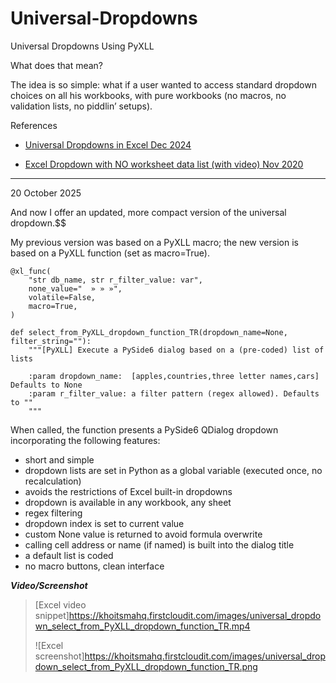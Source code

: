 # Universal-Dropdowns
Universal Dropdowns Using PyXLL

What does that mean?

The idea is so simple: what if a user wanted to access standard dropdown choices on all his workbooks, with pure workbooks (no macros, no validation lists, no piddlin’ setups).

References

- [Universal Dropdowns in Excel Dec 2024](https://www.mathpax.com/universal-dropdowns-in-excel-dec-2024/)

- [Excel Dropdown with NO worksheet data list (with video) Nov 2020
](https://www.mathpax.com/excel-dropdown-with-no-worksheet-data-list/)

---

20 October 2025

And now I offer an updated, more compact version of the universal dropdown.$$

My previous version was based on a PyXLL macro; the new version is based on a PyXLL function (set as macro=True).

```
@xl_func(
    "str db_name, str r_filter_value: var",
    none_value="  » » »",
    volatile=False,
    macro=True,
)

def select_from_PyXLL_dropdown_function_TR(dropdown_name=None, filter_string=""):
    """[PyXLL] Execute a PySide6 dialog based on a (pre-coded) list of lists

    :param dropdown_name:  [apples,countries,three letter names,cars] Defaults to None
    :param r_filter_value: a filter pattern (regex allowed). Defaults to ""
    """
```

When called, the function presents a PySide6 QDialog dropdown incorporating the following features:
* short and simple
* dropdown lists are set in Python as a global variable (executed once, no recalculation)
* avoids the restrictions of Excel built-in dropdowns
* dropdown is available in any workbook, any sheet
* regex filtering
* dropdown index is set to current value
* custom None value is returned to avoid formula overwrite
* calling cell address or name (if named) is built into the dialog title
* a default list is coded
* no macro buttons, clean interface

***Video/Screenshot***

> [Excel video snippet]https://khoitsmahq.firstcloudit.com/images/universal_dropdown_select_from_PyXLL_dropdown_function_TR.mp4
> 
> ![Excel screenshot]https://khoitsmahq.firstcloudit.com/images/universal_dropdown_select_from_PyXLL_dropdown_function_TR.png
